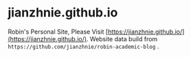 # jianzhnie.github.io
Robin's Personal Site,  Please Visit [https://jianzhnie.github.io/](https://jianzhnie.github.io/). Website data build from  `https://github.com/jianzhnie/robin-academic-blog` .
